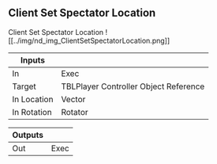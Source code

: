 ## Client Set Spectator Location
Client Set Spectator Location
![[../img/nd_img_ClientSetSpectatorLocation.png]]

|Inputs||
|--|--|
| In | Exec |
| Target | TBLPlayer Controller Object Reference |
| In Location | Vector |
| In Rotation | Rotator |

|Outputs||
|--|--|
| Out | Exec |
